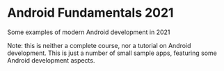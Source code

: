 # Android Fundamentals 2021
Some examples of modern Android development in 2021

Note: this is neither a complete course, nor a tutorial on Android development. This is just a number of small sample apps, featuring some Android development aspects.
